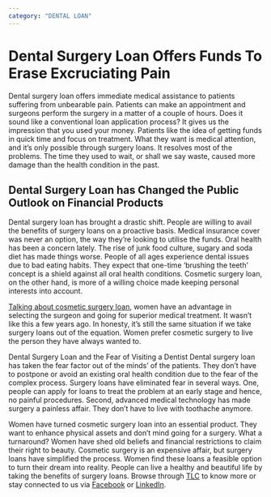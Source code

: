 ```yaml
---
category: "DENTAL LOAN"
---
```


# Dental Surgery Loan Offers Funds To Erase Excruciating Pain

Dental surgery loan offers immediate medical assistance to patients suffering from unbearable pain. Patients can make an appointment and surgeons perform the surgery in a matter of a couple of hours. Does it sound like a conventional loan application process? It gives us the impression that you used your money. Patients like the idea of getting funds in quick time and focus on treatment. What they want is medical attention, and it’s only possible through surgery loans. It resolves most of the problems. The time they used to wait, or shall we say waste, caused more damage than the health condition in the past.

## Dental Surgery Loan has Changed the Public Outlook on Financial Products

Dental surgery loan has brought a drastic shift. People are willing to avail the benefits of surgery loans on a proactive basis. Medical insurance cover was never an option, the way they’re looking to utilise the funds. Oral health has been a concern lately. The rise of junk food culture, sugary and soda diet has made things worse. People of all ages experience dental issues due to bad eating habits. They expect that one-time ‘brushing the teeth’ concept is a shield against all oral health conditions. Cosmetic surgery loan, on the other hand, is more of a willing choice made keeping personal interests into account.

[Talking about cosmetic surgery loan](https://tlc.com.au/plastic-cosmetic-surgery/), women have an advantage in selecting the surgeon and going for superior medical treatment. It wasn’t like this a few years ago. In honesty, it’s still the same situation if we take surgery loans out of the equation. Women prefer cosmetic surgery to live the person they have always wanted to.

Dental Surgery Loan and the Fear of Visiting a Dentist
Dental surgery loan has taken the fear factor out of the minds’ of the patients. They don’t have to postpone or avoid an existing oral health condition due to the fear of the complex process. Surgery loans have eliminated fear in several ways. One, people can apply for loans to treat the problem at an early stage and hence, no painful procedures. Second, advanced medical technology has made surgery a painless affair. They don’t have to live with toothache anymore.

Women have turned cosmetic surgery loan into an essential product. They want to enhance physical assets and don’t mind going for a surgery. What a turnaround? Women have shed old beliefs and financial restrictions to claim their right to beauty. Cosmetic surgery is an expensive affair, but surgery loans have simplified the process. Women find these loans a feasible option to turn their dream into reality. People can live a healthy and beautiful life by taking the benefits of surgery loans. Browse through [TLC](https://tlc.com.au/) to know more or stay connected to us via [Facebook](https://www.facebook.com/totallifestylecredit/) or [LinkedIn](https://www.linkedin.com/company/tlc-total-lifestyle-credit/).
